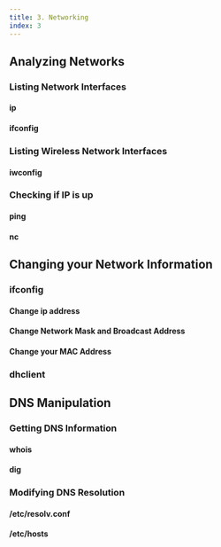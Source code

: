 ```yaml
---
title: 3. Networking
index: 3
---
```


## Analyzing Networks

### Listing Network Interfaces

#### ip

#### ifconfig

### Listing Wireless Network Interfaces

#### iwconfig

### Checking if IP is up

#### ping

#### nc

## Changing your Network Information

### ifconfig

#### Change ip address

#### Change Network Mask and Broadcast Address

#### Change your MAC Address

### dhclient

## DNS Manipulation

### Getting DNS Information

#### whois

#### dig

### Modifying DNS Resolution

#### /etc/resolv.conf

#### /etc/hosts
